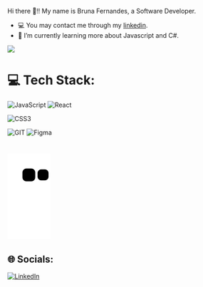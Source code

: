 Hi there  👋!! My name is Bruna  Fernandes, a Software Developer.

-  💻 You may contact me through my [linkedin](https://www.linkedin.com/in/brunaa-f/).
-  🌱 I’m currently learning more about Javascript and C#.

  <img height="150em" src="https://github-readme-stats.vercel.app/api/top-langs/?username=brunaa-f&layout=compact&langs_count=7&theme=react" />

# 💻 Tech Stack:
![JavaScript](https://img.shields.io/badge/javascript-%23323330.svg?style=for-the-badge&logo=javascript&logoColor=%23F7DF1E)
![React](https://img.shields.io/badge/react-%2320232a.svg?style=for-the-badge&logo=react&logoColor=%2361DAFB)

![CSS3](https://img.shields.io/badge/css3-%231572B6.svg?style=for-the-badge&logo=css3&logoColor=white)

![GIT](https://img.shields.io/badge/git-%23F24E1E.svg?style=for-the-badge&logo=git&logoColor=white)
![Figma](https://img.shields.io/badge/figma-%23F27E1E.svg?style=for-the-badge&logo=figma&logoColor=white)



#
 ![Snake animation](https://github.com/brunaa-f/brunaa-f/blob/output/github-contribution-grid-snake.svg)

</div>


## 🌐 Socials:
[![LinkedIn](https://img.shields.io/badge/LinkedIn-%230077B5.svg?logo=linkedin&logoColor=white)](https://linkedin.com/in/brunaa-f/) 
 


